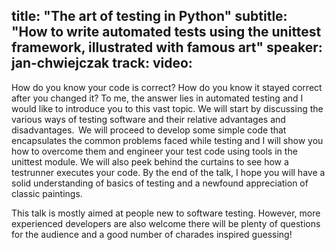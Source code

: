title: "The art of testing in Python"
subtitle: "How to write automated tests using the unittest framework, illustrated with famous art"
speaker: jan-chwiejczak
track: 
video:
---
How do you know your code is correct? How do you know it stayed correct after you changed it? To me, the answer lies in automated testing and I would like to introduce you to this vast topic.  We will start by discussing the various ways of testing software and their relative advantages and disadvantages.  We will proceed to develop some simple code that encapsulates the common problems faced while testing and I will show you how to overcome them and engineer your test code using tools in the unittest module. We will also peek behind the curtains to see how a testrunner executes your code. By the end of the talk, I hope you will have a solid understanding of basics of testing and a newfound appreciation of classic paintings.

This talk is mostly aimed at people new to software testing. However, more experienced developers are also welcome there will be plenty of questions for the audience and a good number of charades inspired guessing!
